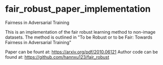 # fair_robust_paper_implementation
Fairness in Adversarial Training

This is an implementation of the fair robust learning method to non-image datasets.
The method is outlined in "To be Robust or to be Fair: Towards Fairness in Adversarial Training"

Paper can be fount at: https://arxiv.org/pdf/2010.06121
Author code can be found at: https://github.com/hannxu123/fair_robust
